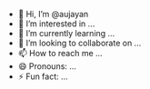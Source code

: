 - 👋 Hi, I’m @aujayan
- 👀 I’m interested in ...
- 🌱 I’m currently learning ...
- 💞️ I’m looking to collaborate on ...
- 📫 How to reach me ...
- 😄 Pronouns: ...
- ⚡ Fun fact: ...

<!---
aujayan/aujayan is a ✨ special ✨ repository because its `README.md` (this file) appears on your GitHub profile.
You can click the Preview link to take a look at your changes.
--->
